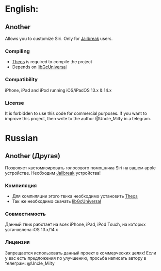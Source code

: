 
# English:

## Another
Allows you to customize Siri. Only for [Jailbreak](https://www.cydiafree.com) users.

### Compiling
  - [Theos](https://theos.dev/) is required to compile the project
  - Depends on [libGcUniversal](https://github.com/MrGcGamer/LibGcUniversalDocumentation)

### Compatibility
iPhone, iPad and iPod running iOS/iPadOS 13.x & 14.x

### License
It is forbidden to use this code for commercial purposes. 
If you want to improve this project, then write to the author @Uncle_Milty in a telegram.



# Russian

## Another (Другая)
Позволяет кастомизировать голосового помошника Siri на вашем apple устройстве. Необходим [Jailbreak](https://www.cydiafree.com) устройства!

### Компиляция   
  - Для компиляции этого твика необходимо установить [Theos](https://theos.dev/)
  - Так же необходимо скачать [libGcUniversal](https://github.com/MrGcGamer/LibGcUniversalDocumentation)
    
### Совместимость
Данный твик работает на всех iPhone, iPad, iPod Touch, на которых установлена iOS 13.x/14.x

### Лицензия
Запрещается использовать данный проект в коммерческих целях!
Если у вас есть предложения по улучшению, просьба написать автору в телеграм: @Uncle_Milty
